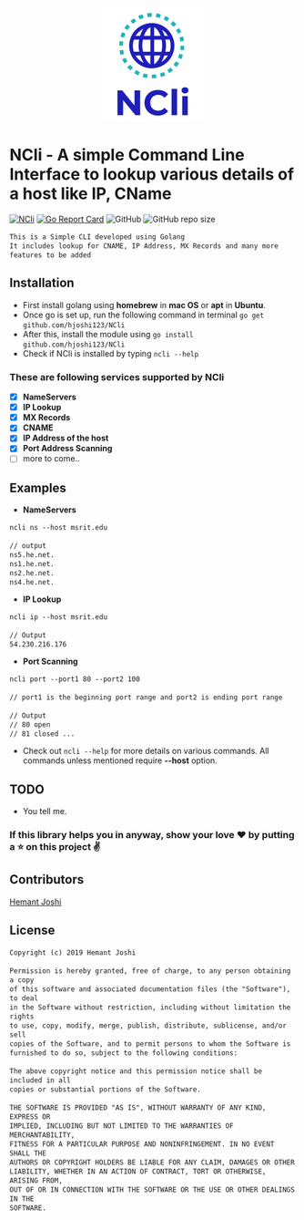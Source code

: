 <p align="center">
    <img src="https://github.com/hjoshi123/NCli/blob/master/ncli.png">
</p>

# NCli - A simple Command Line Interface to lookup various details of a host like IP, CName

[![NCli](https://img.shields.io/travis/hjoshi123/NCli.svg)](https://travis-ci.org/hjoshi123/NCli) [![Go Report Card](https://goreportcard.com/badge/github.com/hjoshi123/NCli)](https://goreportcard.com/report/github.com/hjoshi123/NCli) ![GitHub](https://img.shields.io/github/license/hjoshi123/NCli.svg) ![GitHub repo size](https://img.shields.io/github/repo-size/hjoshi123/NCli.svg)

```
This is a Simple CLI developed using Golang
It includes lookup for CNAME, IP Address, MX Records and many more features to be added
```

## Installation

* First install golang using **homebrew** in **mac OS** or **apt** in **Ubuntu**.
* Once go is set up, run the following command in terminal `go get github.com/hjoshi123/NCli`
* After this, install the module using `go install github.com/hjoshi123/NCli`
* Check if NCli is installed by typing `ncli --help`

### These are following services supported by NCli

- [x]  **NameServers**
- [x]  **IP Lookup**
- [x]  **MX Records**
- [x]  **CNAME**
- [x]  **IP Address of the host**
- [x]  **Port Address Scanning**
- [ ] more to come..

## Examples

* **NameServers**

```
ncli ns --host msrit.edu

// output
ns5.he.net.
ns1.he.net.
ns2.he.net.
ns4.he.net.
```

* **IP Lookup**

```
ncli ip --host msrit.edu

// Output
54.230.216.176
```

* **Port Scanning**

```
ncli port --port1 80 --port2 100

// port1 is the beginning port range and port2 is ending port range

// Output
// 80 open
// 81 closed ...
```

* Check out `ncli --help` for more details on various commands. All commands unless mentioned require **--host** option.

## TODO
* You tell me.


### If this library helps you in anyway, show your love :heart: by putting a :star: on this project :v:

## Contributors
[Hemant Joshi](https://github.com/hjoshi123)


## License

```
Copyright (c) 2019 Hemant Joshi

Permission is hereby granted, free of charge, to any person obtaining a copy
of this software and associated documentation files (the "Software"), to deal
in the Software without restriction, including without limitation the rights
to use, copy, modify, merge, publish, distribute, sublicense, and/or sell
copies of the Software, and to permit persons to whom the Software is
furnished to do so, subject to the following conditions:

The above copyright notice and this permission notice shall be included in all
copies or substantial portions of the Software.

THE SOFTWARE IS PROVIDED "AS IS", WITHOUT WARRANTY OF ANY KIND, EXPRESS OR
IMPLIED, INCLUDING BUT NOT LIMITED TO THE WARRANTIES OF MERCHANTABILITY,
FITNESS FOR A PARTICULAR PURPOSE AND NONINFRINGEMENT. IN NO EVENT SHALL THE
AUTHORS OR COPYRIGHT HOLDERS BE LIABLE FOR ANY CLAIM, DAMAGES OR OTHER
LIABILITY, WHETHER IN AN ACTION OF CONTRACT, TORT OR OTHERWISE, ARISING FROM,
OUT OF OR IN CONNECTION WITH THE SOFTWARE OR THE USE OR OTHER DEALINGS IN THE
SOFTWARE.
```
